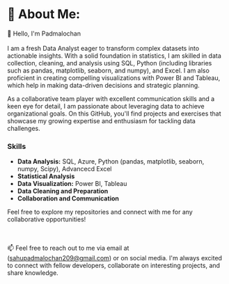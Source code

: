 # 💫 About Me:
👋 Hello, I'm Padmalochan<br><br>
I am a fresh Data Analyst eager to transform complex datasets into actionable insights. With a solid foundation in statistics, I am skilled in data collection, cleaning, and analysis using SQL, Python (including libraries such as pandas, matplotlib, seaborn, and numpy), and Excel. I am also proficient in creating compelling visualizations with Power BI and Tableau, which help in making data-driven decisions and strategic planning.

As a collaborative team player with excellent communication skills and a keen eye for detail, I am passionate about leveraging data to achieve organizational goals. On this GitHub, you'll find projects and exercises that showcase my growing expertise and enthusiasm for tackling data challenges.

### Skills
- **Data Analysis:** SQL, Azure, Python (pandas, matplotlib, seaborn, numpy, Scipy), Advancecd Excel
- **Statistical Analysis**
- **Data Visualization:** Power BI, Tableau
- **Data Cleaning and Preparation**
- **Collaboration and Communication**

Feel free to explore my repositories and connect with me for any collaborative opportunities!

<br><br>📫 Feel free to reach out to me via email at (sahupadmalochan209@gmail.com) or on social media. I'm always excited to connect with fellow developers, collaborate on interesting projects, and share knowledge.

<!-- Proudly created with GPRM ( https://gprm.itsvg.in ) -->
